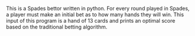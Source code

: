 This is a Spades bettor written in python. For every round played in Spades, a player must make an initial bet as to how many hands they will win. This input of this program is a hand of 13 cards and prints an optimal score based on the traditional betting algorithm.
